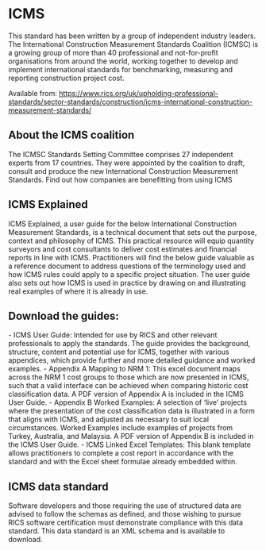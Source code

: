 # ICMS
This standard has been written by a group of independent industry leaders. The International Construction Measurement Standards Coalition (ICMSC) is a growing group of more than 40 professional and not-for-profit organisations from around the world, working together to develop and implement international standards for benchmarking, measuring and reporting construction project cost.

Available from:
https://www.rics.org/uk/upholding-professional-standards/sector-standards/construction/icms-international-construction-measurement-standards/

<h2>About the ICMS coalition</h2>
The ICMSC Standards Setting Committee comprises 27 independent experts from 17 countries. They were appointed by the coalition to draft, consult and produce the new International Construction Measurement Standards.  Find out how companies are benefitting from using ICMS

<h2>ICMS Explained</h2>
ICMS Explained, a user guide for the below International Construction Measurement Standards, is a technical document that sets out the purpose, context and philosophy of ICMS. This practical resource will equip quantity surveyors and cost consultants to deliver cost estimates and financial reports in line with ICMS.  Practitioners will find the below guide valuable as a reference document to address questions of the terminology used and how ICMS rules could apply to a specific project situation.   The user guide also sets out how ICMS is used in practice by drawing on and illustrating real examples of where it is already in use.

<h2>Download the guides:</h2>
- ICMS User Guide: Intended for use by RICS and other relevant professionals to apply the standards. The guide provides the background, structure, content and potential use for ICMS, together with various appendices, which provide further and more detailed guidance and worked examples.
- Appendix A Mapping to NRM 1: This excel document maps across the NRM 1 cost groups to those which are now presented in ICMS, such that a valid interface can be achieved when comparing historic cost classification data. A PDF version of Appendix A is included in the ICMS User Guide.
- Appendix B Worked Examples: A selection of ‘live’ projects where the presentation of the cost classification data is illustrated in a form that aligns with ICMS, and adjusted as necessary to suit local circumstances. Worked Examples include examples of projects from Turkey, Australia, and Malaysia. A PDF version of Appendix B is included in the ICMS User Guide. 
- ICMS Linked Excel Templates: This blank template allows practitioners to complete a cost report in accordance with the standard and with the Excel sheet formulae already embedded within.

<h2>ICMS data standard</h2>
Software developers and those requiring the use of structured data are advised to follow the schemas as defined, and those wishing to pursue RICS software certification must demonstrate compliance with this data standard. This data standard is an XML schema and is available to download.
